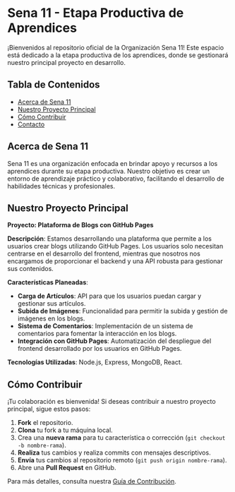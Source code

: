 # Sena 11 - Etapa Productiva de Aprendices

¡Bienvenidos al repositorio oficial de la Organización Sena 11! Este espacio está dedicado a la etapa productiva de los aprendices, donde se gestionará nuestro principal proyecto en desarrollo.

## Tabla de Contenidos

- [Acerca de Sena 11](#acerca-de-sena-11)
- [Nuestro Proyecto Principal](#nuestro-proyecto-principal)
- [Cómo Contribuir](#cómo-contribuir)
- [Contacto](#contacto)

## Acerca de Sena 11

Sena 11 es una organización enfocada en brindar apoyo y recursos a los aprendices durante su etapa productiva. Nuestro objetivo es crear un entorno de aprendizaje práctico y colaborativo, facilitando el desarrollo de habilidades técnicas y profesionales.

## Nuestro Proyecto Principal

**Proyecto: Plataforma de Blogs con GitHub Pages**

**Descripción**: Estamos desarrollando una plataforma que permite a los usuarios crear blogs utilizando GitHub Pages. Los usuarios solo necesitan centrarse en el desarrollo del frontend, mientras que nosotros nos encargamos de proporcionar el backend y una API robusta para gestionar sus contenidos.

**Características Planeadas**:
- **Carga de Artículos**: API para que los usuarios puedan cargar y gestionar sus artículos.
- **Subida de Imágenes**: Funcionalidad para permitir la subida y gestión de imágenes en los blogs.
- **Sistema de Comentarios**: Implementación de un sistema de comentarios para fomentar la interacción en los blogs.
- **Integración con GitHub Pages**: Automatización del despliegue del frontend desarrollado por los usuarios en GitHub Pages.

**Tecnologías Utilizadas**: Node.js, Express, MongoDB, React.

## Cómo Contribuir

¡Tu colaboración es bienvenida! Si deseas contribuir a nuestro proyecto principal, sigue estos pasos:

1. **Fork** el repositorio.
2. **Clona** tu fork a tu máquina local.
3. Crea una **nueva rama** para tu característica o corrección (`git checkout -b nombre-rama`).
4. **Realiza** tus cambios y realiza commits con mensajes descriptivos.
5. **Envía** tus cambios al repositorio remoto (`git push origin nombre-rama`).
6. Abre una **Pull Request** en GitHub.

Para más detalles, consulta nuestra [Guía de Contribución](CONTRIBUTING.md).
